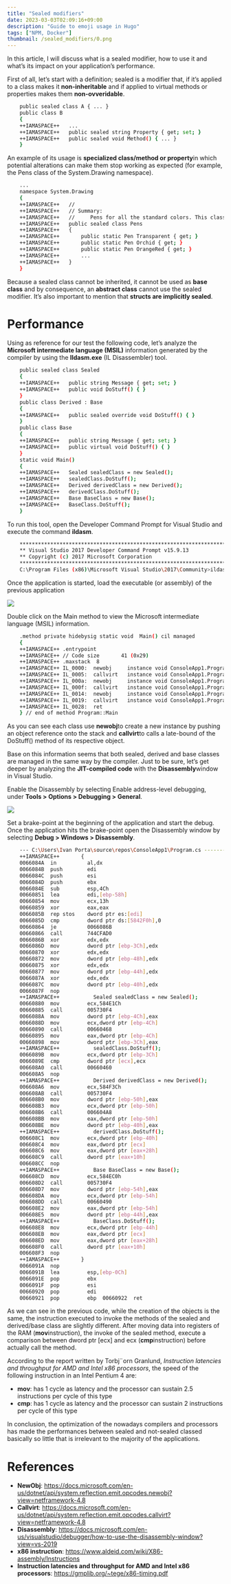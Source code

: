 ```yaml
---
title: "Sealed modifiers"
date: 2023-03-03T02:09:16+09:00
description: "Guide to emoji usage in Hugo"
tags: ["NPM, Docker"]
thumbnail: /sealed_modifiers/0.png
---
```


In this article, I will discuss what is a sealed modifier, how to use it and what’s its impact on your application’s performance.

First of all, let’s start with a definition; sealed is a modifier that, if it’s applied to a class makes it **non-inheritable** and if applied to virtual methods or properties makes them **non-ovveridable**.

```bash
    public sealed class A { ... }
    public class B 
    {
    ++IAMASPACE++   ...
    ++IAMASPACE++   public sealed string Property { get; set; }
    ++IAMASPACE++   public sealed void Method() { ... }
    }
```

An example of its usage is **specialized class/method or property**in which potential alterations can make them stop working as expected (for example, the Pens class of the System.Drawing namespace).

```bash
    ...
    namespace System.Drawing
    {
    ++IAMASPACE++   //
    ++IAMASPACE++   // Summary:
    ++IAMASPACE++   //     Pens for all the standard colors. This class cannot be inherited.
    ++IAMASPACE++   public sealed class Pens
    ++IAMASPACE++   {
    ++IAMASPACE++       public static Pen Transparent { get; }
    ++IAMASPACE++       public static Pen Orchid { get; }
    ++IAMASPACE++       public static Pen OrangeRed { get; }
    ++IAMASPACE++       ...
    ++IAMASPACE++   }
    }
```

Because a sealed class cannot be inherited, it cannot be used as **base class** and by consequence, an **abstract class** cannot use the sealed modifier. It’s also important to mention that **structs are implicitly sealed**.


# Performance

Using as reference for our test the following code, let’s analyze the **Microsoft intermediate language (MSIL)** information generated by the compiler by using the **Ildasm.exe** (IL Disassembler) tool.

```bash
    public sealed class Sealed
    {
    ++IAMASPACE++   public string Message { get; set; }
    ++IAMASPACE++   public void DoStuff() { }
    }
    public class Derived : Base
    {
    ++IAMASPACE++   public sealed override void DoStuff() { }
    }
    public class Base
    {
    ++IAMASPACE++   public string Message { get; set; }
    ++IAMASPACE++   public virtual void DoStuff() { }
    }
    static void Main()
    {
    ++IAMASPACE++   Sealed sealedClass = new Sealed();
    ++IAMASPACE++   sealedClass.DoStuff();
    ++IAMASPACE++   Derived derivedClass = new Derived();
    ++IAMASPACE++   derivedClass.DoStuff();
    ++IAMASPACE++   Base BaseClass = new Base();
    ++IAMASPACE++   BaseClass.DoStuff();
    }
```

To run this tool, open the Developer Command Prompt for Visual Studio and execute the command **ildasm**.

```bash
    **********************************************************************
    ** Visual Studio 2017 Developer Command Prompt v15.9.13
    ** Copyright (c) 2017 Microsoft Corporation
    **********************************************************************
    C:\Program Files (x86)\Microsoft Visual Studio\2017\Community>ildasm
```

Once the application is started, load the executable (or assembly) of the previous application

![](\sealed_modifiers\1.png)

Double click on the Main method to view the Microsoft intermediate language (MSIL) information.

```bash
    .method private hidebysig static void  Main() cil managed
    {
    ++IAMASPACE++ .entrypoint
    ++IAMASPACE++ // Code size       41 (0x29)
    ++IAMASPACE++ .maxstack  8
    ++IAMASPACE++ IL_0000:  newobj     instance void ConsoleApp1.Program/Sealed::.ctor()
    ++IAMASPACE++ IL_0005:  callvirt   instance void ConsoleApp1.Program/Sealed::DoStuff()
    ++IAMASPACE++ IL_000a:  newobj     instance void ConsoleApp1.Program/Derived::.ctor()
    ++IAMASPACE++ IL_000f:  callvirt   instance void ConsoleApp1.Program/Base::DoStuff()
    ++IAMASPACE++ IL_0014:  newobj     instance void ConsoleApp1.Program/Base::.ctor()
    ++IAMASPACE++ IL_0019:  callvirt   instance void ConsoleApp1.Program/Base::DoStuff()
    ++IAMASPACE++ IL_0028:  ret
    } // end of method Program::Main
```
As you can see each class use **newobj**to create a new instance by pushing an object reference onto the stack and **callvirt**to calls a late-bound of the DoStuff() method of its respective object.

Base on this information seems that both sealed, derived and base classes are managed in the same way by the compiler. Just to be sure, let’s get deeper by analyzing the **JIT-compiled code** with the **Disassembly**window in Visual Studio.

Enable the Disassembly by selecting Enable address-level debugging, under **Tools > Options > Debugging > General**.

![](\sealed_modifiers\2.png)

Set a brake-point at the beginning of the application and start the debug. Once the application hits the brake-point open the Disassembly window by selecting **Debug > Windows > Disassembly**.

```bash
    --- C:\Users\Ivan Porta\source\repos\ConsoleApp1\Program.cs --------------------
    ++IAMASPACE++       {
    0066084A  in          al,dx  
    0066084B  push        edi  
    0066084C  push        esi  
    0066084D  push        ebx  
    0066084E  sub         esp,4Ch  
    00660851  lea         edi,[ebp-58h]  
    00660854  mov         ecx,13h  
    00660859  xor         eax,eax  
    0066085B  rep stos    dword ptr es:[edi]  
    0066085D  cmp         dword ptr ds:[5842F0h],0  
    00660864  je          0066086B  
    00660866  call        744CFAD0  
    0066086B  xor         edx,edx  
    0066086D  mov         dword ptr [ebp-3Ch],edx  
    00660870  xor         edx,edx  
    00660872  mov         dword ptr [ebp-48h],edx  
    00660875  xor         edx,edx  
    00660877  mov         dword ptr [ebp-44h],edx  
    0066087A  xor         edx,edx  
    0066087C  mov         dword ptr [ebp-40h],edx  
    0066087F  nop  
    ++IAMASPACE++           Sealed sealedClass = new Sealed();
    00660880  mov         ecx,584E1Ch  
    00660885  call        005730F4  
    0066088A  mov         dword ptr [ebp-4Ch],eax  
    0066088D  mov         ecx,dword ptr [ebp-4Ch]  
    00660890  call        00660468  
    00660895  mov         eax,dword ptr [ebp-4Ch]  
    00660898  mov         dword ptr [ebp-3Ch],eax  
    ++IAMASPACE++           sealedClass.DoStuff();
    0066089B  mov         ecx,dword ptr [ebp-3Ch]  
    0066089E  cmp         dword ptr [ecx],ecx  
    006608A0  call        00660460  
    006608A5  nop  
    ++IAMASPACE++           Derived derivedClass = new Derived();
    006608A6  mov         ecx,584F3Ch  
    006608AB  call        005730F4  
    006608B0  mov         dword ptr [ebp-50h],eax  
    006608B3  mov         ecx,dword ptr [ebp-50h]  
    006608B6  call        006604A8  
    006608BB  mov         eax,dword ptr [ebp-50h]  
    006608BE  mov         dword ptr [ebp-40h],eax  
    ++IAMASPACE++           derivedClass.DoStuff();
    006608C1  mov         ecx,dword ptr [ebp-40h]  
    006608C4  mov         eax,dword ptr [ecx]  
    006608C6  mov         eax,dword ptr [eax+28h]  
    006608C9  call        dword ptr [eax+10h]  
    006608CC  nop  
    ++IAMASPACE++           Base BaseClass = new Base();
    006608CD  mov         ecx,584EC0h  
    006608D2  call        005730F4  
    006608D7  mov         dword ptr [ebp-54h],eax  
    006608DA  mov         ecx,dword ptr [ebp-54h]  
    006608DD  call        00660490  
    006608E2  mov         eax,dword ptr [ebp-54h]  
    006608E5  mov         dword ptr [ebp-44h],eax  
    ++IAMASPACE++           BaseClass.DoStuff();
    006608E8  mov         ecx,dword ptr [ebp-44h]  
    006608EB  mov         eax,dword ptr [ecx]  
    006608ED  mov         eax,dword ptr [eax+28h]  
    006608F0  call        dword ptr [eax+10h]  
    006608F3  nop  
    ++IAMASPACE++       }
    0066091A  nop  
    0066091B  lea         esp,[ebp-0Ch]  
    0066091E  pop         ebx  
    0066091F  pop         esi  
    00660920  pop         edi  
    00660921  pop         ebp  00660922  ret
```

As we can see in the previous code, while the creation of the objects is the same, the instruction executed to invoke the methods of the sealed and derived/base class are slightly different. After moving data into registers of the RAM (**mov**instruction), the invoke of the sealed method, execute a comparison between dword ptr \[ecx] and ecx (**cmp**instruction) before actually call the method.

According to the report written by Torbj¨orn Granlund, _Instruction latencies and throughput for AMD and Intel x86 processors_, the speed of the following instruction in an Intel Pentium 4 are:

- **mov**: has 1 cycle as latency and the processor can sustain 2.5 instructions per cycle of this type
- **cmp**: has 1 cycle as latency and the processor can sustain 2 instructions per cycle of this type

In conclusion, the optimization of the nowadays compilers and processors has made the performances between sealed and not-sealed classed basically so little that is irrelevant to the majority of the applications.

# References

- **NewObj**: <https://docs.microsoft.com/en-us/dotnet/api/system.reflection.emit.opcodes.newobj?view=netframework-4.8>
- **Callvirt**: <https://docs.microsoft.com/en-us/dotnet/api/system.reflection.emit.opcodes.callvirt?view=netframework-4.8>
- **Disassembly**: <https://docs.microsoft.com/en-us/visualstudio/debugger/how-to-use-the-disassembly-window?view=vs-2019>
- **x86 instruction**: <https://www.aldeid.com/wiki/X86-assembly/Instructions>
- **Instruction latencies and throughput for AMD and Intel x86 processors**: <https://gmplib.org/~tege/x86-timing.pdf>
